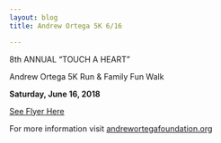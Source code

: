```yaml
---
layout: blog
title: Andrew Ortega 5K 6/16

---
```



8th ANNUAL “TOUCH A HEART”

Andrew Ortega 5K Run & Family Fun Walk

**Saturday, June 16, 2018**

[See Flyer Here](https://storage.googleapis.com/static.rutherford-nj.com/recreation/posts/2018FLYER_ORTEGA_PDF.pdf)

For more information visit [andrewortegafoundation.org](https://andrewortegafoundation.org/)
